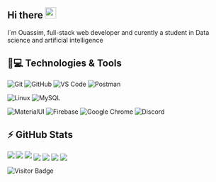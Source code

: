 ## Hi there <img src="https://media.giphy.com/media/hvRJCLFzcasrR4ia7z/giphy.gif" width="25px"></a>

I´m Ouassim, full-stack web developer and curently a student in Data science and artificial intelligence

## 🚀💻 Technologies & Tools

  ![Git](https://img.shields.io/badge/-Git-black?style=flat-square&logo=git)
  ![GitHub](https://img.shields.io/badge/-GitHub-181717?style=flat-square&logo=github)
  ![VS Code](https://img.shields.io/badge/-VS%20Code-007ACC?style=flat-square&logo=visual-studio-code)
  ![Postman](https://img.shields.io/badge/Postman-black?style=flat-square&logo=postman)
  
  ![Linux](https://img.shields.io/badge/Linux-black?style=flat-square&logo=linux)
  ![MySQL](https://img.shields.io/badge/-MySQL-black?style=flat-square&logo=mysql)
  
  ![MaterialUI](https://img.shields.io/badge/-MatrialUI-0081CB?style=flat-square&logo=material-UI)
  ![Firebase](https://img.shields.io/badge/Firebase-black?style=flat-square&logo=firebase)
  ![Google Chrome](https://img.shields.io/badge/Chrome-black?style=flat-square&logo=google-chrome)
  ![Discord](https://img.shields.io/badge/Discord-black?style=flat-square&logo=discord)
  

## ⚡ GitHub Stats

<img align="left" src="https://github-readme-stats.vercel.app/api?username=strlrd-29&show_icons=true&count_private=true&theme=gruvbox" />
<img src="https://github-readme-stats.vercel.app/api/top-langs/?username=strlrd-29&layout=compact&count_private=true&theme=gruvbox" />
<img src="https://github-readme-stats.vercel.app/api/wakatime?username=strlrd-29&theme=gruvbox" />  
<a href="https://github.com/rafi0101/Android-Room-Database-Backup" target="_blank"><img align="center" src="https://github-readme-stats.vercel.app/api/pin/?username=rafi0101&repo=Android-Room-Database-Backup&theme=gruvbox""></a>
<a href="https://github.com/rafi0101/Stundenplan" target="_blank"><img align="center" src="https://github-readme-stats.vercel.app/api/pin/?username=rafi0101&repo=Stundenplan&theme=gruvbox""></a>
<a href="https://github.com/rafi0101/traefik-ssl-certificate-exporter" target="_blank"><img align="center" src="https://github-readme-stats.vercel.app/api/pin/?username=rafi0101&repo=traefik-ssl-certificate-exporter&theme=gruvbox""></a>
<a href="https://github.com/rafi0101/logstash-pipelines" target="_blank"><img align="center" src="https://github-readme-stats.vercel.app/api/pin/?username=rafi0101&repo=logstash-pipelines&theme=gruvbox""></a>  

![Visitor Badge](https://visitor-badge.laobi.icu/badge?page_id=rafi0101.rafi0101)












<!--
- 👋 Hi, I’m Ghribi Ouassim Abdelmalek AKA @strlrd-29 I'm a student in data science and artificial intelligence
- 👀 I’m interested in programming in general 
- 🌱 I’m always learning new stuff 
- 📫 How to reach me:
  Linkedin: www.linkedin.com/in/malek-ghribi-1537b81b4
  Email: o_ghribi@enst.dz

strlrd-29/strlrd-29 is a ✨ special ✨ repository because its `README.md` (this file) appears on your GitHub profile.
You can click the Preview link to take a look at your changes.
--->
